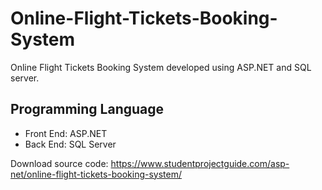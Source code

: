 # Online-Flight-Tickets-Booking-System
Online Flight Tickets Booking System developed using ASP.NET and SQL server. 

<!-- wp:heading -->
<h2>Programming Language</h2>
<!-- /wp:heading -->

<!-- wp:list -->
<ul><li>Front End: ASP.NET</li><li>Back End: SQL Server</li></ul>
<!-- /wp:list -->

Download source code:
https://www.studentprojectguide.com/asp-net/online-flight-tickets-booking-system/
